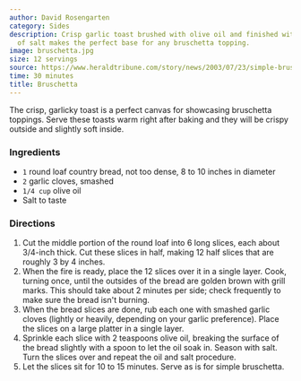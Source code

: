 ```yaml
---
author: David Rosengarten
category: Sides
description: Crisp garlic toast brushed with olive oil and finished with a sprinkle
  of salt makes the perfect base for any bruschetta topping.
image: bruschetta.jpg
size: 12 servings
source: https://www.heraldtribune.com/story/news/2003/07/23/simple-bruschetta/28757787007/
time: 30 minutes
title: Bruschetta
---
```


The crisp, garlicky toast is a perfect canvas for showcasing bruschetta toppings. Serve these toasts warm right after baking and they will be crispy outside and slightly soft inside.

### Ingredients

* `1` round loaf country bread, not too dense, 8 to 10 inches in diameter
* `2` garlic cloves, smashed
* `1/4 cup` olive oil
* Salt to taste

### Directions

1. Cut the middle portion of the round loaf into 6 long slices, each about 3/4-inch thick. Cut these slices in half, making 12 half slices that are roughly 3 by 4 inches.
2. When the fire is ready, place the 12 slices over it in a single layer. Cook, turning once, until the outsides of the bread are golden brown with grill marks. This should take about 2 minutes per side; check frequently to make sure the bread isn't burning.
3. When the bread slices are done, rub each one with smashed garlic cloves (lightly or heavily, depending on your garlic preference). Place the slices on a large platter in a single layer.
4. Sprinkle each slice with 2 teaspoons olive oil, breaking the surface of the bread slightly with a spoon to let the oil soak in. Season with salt. Turn the slices over and repeat the oil and salt procedure.
5. Let the slices sit for 10 to 15 minutes. Serve as is for simple bruschetta.